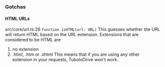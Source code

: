 ### Gotchas

#### HTML URLs

src/core/url.ts:26 `function isHTML(url: URL)`
This guesses whether the URL will return HTML based on the URL extension.
Extensions that are considered to be HTML are
1. no extension
2. .html, .htm or .xhtml
This means that if you are using any other extension in your requests, TuboloDrive won't work.


